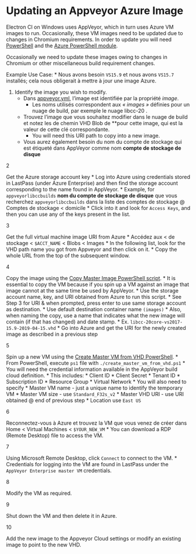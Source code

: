 # Updating an Appveyor Azure Image

Electron CI on Windows uses AppVeyor, which in turn uses Azure VM images to run.  Occasionally, these VM images need to be updated due to changes in Chromium requirements.  In order to update you will need [PowerShell](https://docs.microsoft.com/en-us/powershell/scripting/install/installing-powershell?view=powershell-6) and the [Azure PowerShell module](https://docs.microsoft.com/en-us/powershell/azure/install-az-ps?view=azps-1.8.0&viewFallbackFrom=azurermps-6.13.0).

Occasionally we need to update these images owing to changes in Chromium or other miscellaneous build requirement changes.

Example Use Case:
    * Nous avons besoin `VS15.9` et nous avons `VS15.7` installés; cela nous obligerait à mettre à jour une image Azure.

1. Identify the image you wish to modify.
    * Dans [appveyor.yml](https://github.com/electron/electron/blob/master/appveyor.yml), l’image est identifiée par la propriété *image*.
        * Les noms utilisés correspondent aux *« images »* définies pour un nuage de build, par exemple le nuage libcc-20 [](https://windows-ci.electronjs.org/build-clouds/8).
    * Trouvez l’image que vous souhaitez modifier dans le nuage de build et notez les</strong> de chemin VHD Blob de **pour cette image, qui est la valeur de cette clé correspondante.
        * You will need this URI path to copy into a new image.</li>
    * Vous aurez également besoin du nom du compte de stockage qui est étiqueté dans AppVeyor comme nom **compte de stockage de disque**</ul></li>

2

Get the Azure storage account key
    * Log into Azure using credentials stored in LastPass (under Azure Enterprise) and then find the storage account corresponding to the name found in AppVeyor.
        * Example, for `appveyorlibccbuilds` **nom du compte de stockage de disque** que vous recherchez `appveyorlibccbuilds` dans la liste des comptes de stockage @ Comptes de stockage < domicile
            * Click into it and look for `Access Keys`, and then you can use any of the keys present in the list.

3

Get the full virtual machine image URI from Azure
    * Accédez aux < de stockage < `$ACCT_NAME` < Blobs < Images
        * In the following list, look for the VHD path name you got from Appveyor and then click on it.
            * Copy the whole URL from the top of the subsequent window.

4

Copy the image using the [Copy Master Image PowerShell script](https://github.com/appveyor/ci/blob/master/scripts/enterprise/copy-master-image-azure.ps1).
    * It is essential to copy the VM because if you spin up a VM against an image that image cannot at the same time be used by AppVeyor.
    * Use the storage account name, key, and URI obtained from Azure to run this script.
        * See Step 3 for URI & when prompted, press enter to use same storage account as destination.
        * Use default destination container name `(images)`
        * Also, when naming the copy, use a name that indicates what the new image will contain (if that has changed) and date stamp.
            * Ex. `libcc-20core-vs2017-15.9-2019-04-15.vhd`
    * Go into Azure and get the URI for the newly created image as described in a previous step

5

Spin up a new VM using the [Create Master VM from VHD PowerShell](https://github.com/appveyor/ci/blob/master/scripts/enterprise/create_master_vm_from_vhd.ps1).
    * From PowerShell, execute `ps1` file with `./create_master_vm_from_vhd.ps1`
    * You will need the credential information available in the AppVeyor build cloud definition.
        * This includes:
            * Client ID
            * Client Secret
            * Tenant ID
            * Subscription ID
            * Resource Group
            * Virtual Network
    * You will also need to specify
        * Master VM name - just a unique name to identify the temporary VM
        * Master VM size - use `Standard_F32s_v2`
        * Master VHD URI - use URI obtained @ end of previous step
        * Location use `East US`

6

Reconnectez-vous à Azure et trouvez la VM que vous venez de créer dans Home < Virtual Machines < `$YOUR_NEW_VM`
    * You can download a RDP (Remote Desktop) file to access the VM.

7

Using Microsoft Remote Desktop, click `Connect` to connect to the VM.
    * Credentials for logging into the VM are found in LastPass under the `AppVeyor Enterprise master VM` credentials.

8

Modify the VM as required.

9

Shut down the VM and then delete it in Azure.

10

Add the new image to the Appveyor Cloud settings or modify an existing image to point to the new VHD.</ol>
